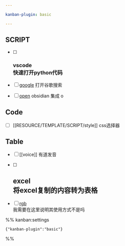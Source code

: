 ```yaml
---

kanban-plugin: basic

---
```


## SCRIPT

- [ ] ### vscode <br>快速打开python代码
- [ ] [google](google.md) 打开谷歌搜索
- [ ] [open](open.md) obsidian 集成 o


## Code

- [ ] [[RESOURCE/TEMPLATE/SCRIPT/style]] css选择器


## Table

- [ ] [[voice]] 有道发音
- [ ] ## excel<br>将excel复制的内容转为表格
- [ ] [rgb](rgb.md) <br>我需要在这里说明其使用方式不是吗




%% kanban:settings
```
{"kanban-plugin":"basic"}
```
%%